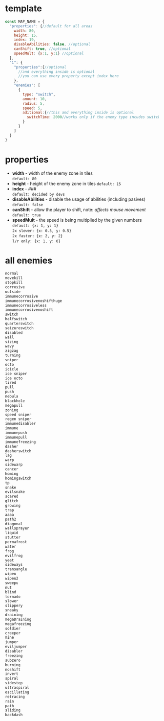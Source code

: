 # template

```js
const MAP_NAME = {
  "properties": {//default for all areas
    width: 80,
    height: 15,
    index: 19,
    disableAbilities: false, //optional
    canShift: true, //optional
    speedMult: {x:1, y:1} //optional
  },
  "1": {
    "properties":{//optional 
      //and everything inside is optional
      //you can use every property except index here
    },
    "enemies": [
      {
        type: "switch",
        amount: 10,
        radius: 5,
        speed: 5,
        aditional:{//this and everything inside is optional
          switchTime: 2000//works only if the enemy type incudes switch
        }
      }
    ]
  }
}
```
# properties
* **width** - width of the enemy zone in tiles  
  `default: 80`
* **height** - height of the enemy zone in tiles
  `default: 15`
* **index** - ###  
  `default: decided by devs`
* **disableAbilities** - disable the usage of abilities (including pasives)  
  `default: false`
* **canShift** - allow the player to shift, note: *affects mouse movement*  
  `default: true`
* **speedMult** - the speed is being multiplied by the given numbers  
  `default: {x: 1, y: 1}`  
  `2x slower: {x: 0.5, y: 0.5}`  
  `2x faster: {x: 2, y: 2}`  
  `l/r only: {x: 1, y: 0}`  

# all enemies

```css
normal  
movekill  
stopkill  
corrosive  
outside  
immunecorrosive  
immunecorrosivenoshifthuge  
immunecorrosiveless  
immunecorrosivenoshift  
switch  
halfswitch  
quarterswitch  
seizureswitch  
disabled  
wall  
sizing  
wavy  
zigzag  
turning  
sniper  
octo  
icicle  
ice sniper  
ice octo  
tired  
pull  
push  
nebula  
blackhole  
megapull  
zoning  
speed sniper  
regen sniper  
immunedisabler  
immune  
immunepush  
immunepull  
immunefreezing  
dasher  
dasherswitch  
lag  
warp  
sidewarp  
cancer  
homing  
homingswitch  
tp  
snake  
evilsnake  
scared  
glitch  
growing  
trap  
aaaa  
path2  
diagonal  
wallsprayer  
liquid  
stutter  
permafrost  
water  
frog  
evilfrog  
yeet  
sideways  
transangle  
wipeu  
wipeu2  
sweepu  
nut  
blind  
tornado  
slower  
slippery  
sneaky  
draining  
megaDraining  
megafreezing  
soldier  
creeper  
mine  
jumper  
eviljumper  
disabler  
freezing  
subzero  
burning  
noshift  
invert  
spiral  
sidestep  
ultraspiral  
oscillating  
retracing  
rain  
path  
sliding  
backdash
```
